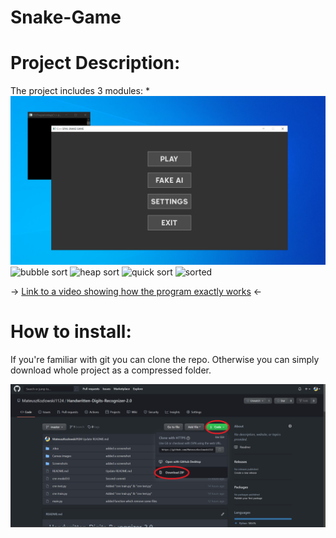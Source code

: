 # Snake-Game

# Project Description:
The project includes 3 modules:
* 
![start](Screenshots//start.png)
![bubble sort](Screenshots//bubble_sort.png)
![heap sort](Screenshots//heap_sort.png)
![quick sort](Screenshots//quick_sort.png)
![sorted](Screenshots//sorted.png)

-> [Link to a video showing how the program exactly works](https://drive.google.com/file/d/1XjvD9-YS4mgZVFMnHF7xkKef7lpws2R3/view?usp=sharing) <-

# How to install:
If you're familiar with git you can clone the repo. Otherwise you can simply download whole project as a compressed folder.

![download](Screenshots//download.png)

